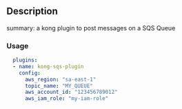 ## Description

summary: a kong plugin to post messages on a SQS Queue

### Usage

```yaml
  plugins:
  - name: kong-sqs-plugin
    config:
      aws_region: "sa-east-1"
      topic_name: "MY_QUEUE"
      aws_account_id: "123456789012"
      aws_iam_role: "my-iam-role"
```